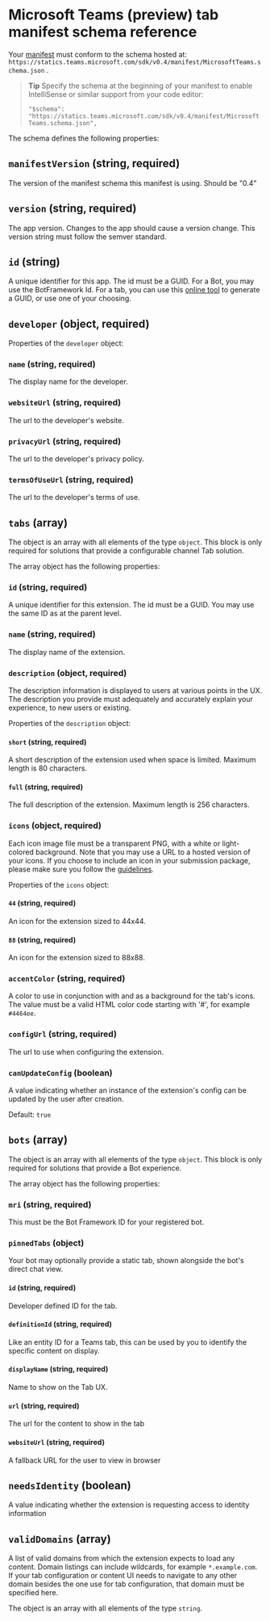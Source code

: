 ﻿# Microsoft Teams (preview) tab manifest schema reference

Your [manifest](createpackage.md) must conform to the schema hosted at: `https://statics.teams.microsoft.com/sdk/v0.4/manifest/MicrosoftTeams.schema.json` .

> **Tip** Specify the schema at the beginning of your manifest to enable IntelliSense or similar support from your code editor:
> 
> `"$schema": "https://statics.teams.microsoft.com/sdk/v0.4/manifest/MicrosoftTeams.schema.json",`

The schema defines the following properties:

## `manifestVersion` (string, required)

The version of the manifest schema this manifest is using.  Should be "0.4"

## `version` (string, required)

The app version. Changes to the app should cause a version change. This version string must follow the semver standard.

## `id` (string)

A unique identifier for this app. The id must be a GUID.  For a Bot, you may use the BotFramework Id.  For a tab, you can use this [online tool](https://guidgenerator.com/) to generate a GUID, or use one of your choosing.

## `developer` (object, required)

Properties of the `developer` object:

### `name` (string, required)

The display name for the developer.

### `websiteUrl` (string, required)

The url to the developer's website.

### `privacyUrl` (string, required)

The url to the developer's privacy policy.

### `termsOfUseUrl` (string, required)

The url to the developer's terms of use.

## `tabs` (array)

The object is an array with all elements of the type `object`.  This block is only required for solutions that provide a configurable channel Tab solution.

The array object has the following properties:

### `id` (string, required)

A unique identifier for this extension. The id must be a GUID.  You may use the same ID as at the parent level.

### `name` (string, required)

The display name of the extension.

### `description` (object, required)

The description information is displayed to users at various points in the UX.  The description you provide must adequately and accurately explain your experience, to new users or existing.

Properties of the `description` object:

#### `short` (string, required)

A short description of the extension used when space is limited. Maximum length is 80 characters.

#### `full` (string, required)

The full description of the extension. Maximum length is 256 characters.

### `icons` (object, required)

Each icon image file must be a transparent PNG, with a white or light-colored background.  Note that you may use a URL to a hosted version of your icons.  If you choose to include an icon in your submission package, please make sure you follow the [guidelines](createpackage.md).

Properties of the `icons` object:

#### `44` (string, required)

An icon for the extension sized to 44x44.

#### `88` (string, required)

An icon for the extension sized to 88x88.

### `accentColor` (string, required)

A color to use in conjunction with and as a background for the tab's icons. The value must be a valid HTML color code starting with '#', for example `#4464ee`.

### `configUrl` (string, required)

The url to use when configuring the extension.

### `canUpdateConfig` (boolean)

A value indicating whether an instance of the extension's config can be updated by the user after creation.

Default: `true`

## `bots` (array)

The object is an array with all elements of the type `object`.  This block is only required for solutions that provide a Bot experience.

The array object has the following properties:

### `mri` (string, required)

This must be the Bot Framework ID for your registered bot.

### `pinnedTabs` (object)

Your bot may optionally provide a static tab, shown alongside the bot's direct chat view.

#### `id` (string, required)

Developer defined ID for the tab.

#### `definitionId`	(string, required)

Like an entity ID for a Teams tab, this can be used by you to identify the specific content on display.

#### `displayName` (string, required)	

Name to show on the Tab UX.

#### `url` (string, required)	

The url for the content to show in the tab

#### `websiteUrl` (string, required)

A fallback URL for the user to view in browser

## `needsIdentity` (boolean)

A value indicating whether the extension is requesting access to identity information

## `validDomains` (array)

A list of valid domains from which the extension expects to load any content. Domain listings can include wildcards, for example `*.example.com`. If your tab configuration or content UI needs to navigate to any other domain besides the one use for tab configuration, that domain must be specified here.

The object is an array with all elements of the type `string`.
